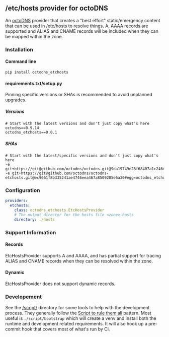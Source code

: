 ## /etc/hosts provider for octoDNS

An [octoDNS](https://github.com/octodns/octodns/) provider that creates a "best effort" static/emergency content that can be used in /etc/hosts to resolve things. A, AAAA records are supported and ALIAS and CNAME records will be included when they can be mapped within the zone.

### Installation

#### Command line

```
pip install octodns_etchosts
```

#### requirements.txt/setup.py

Pinning specific versions or SHAs is recommended to avoid unplanned upgrades.

##### Versions

```
# Start with the latest versions and don't just copy what's here
octodns==0.9.14
octodns_etchosts==0.0.1
```

##### SHAs

```
# Start with the latest/specific versions and don't just copy what's here
-e git+https://git@github.com/octodns/octodns.git@9da19749e28f68407a1c246dfdf65663cdc1c422#egg=octodns
-e git+https://git@github.com/octodns/octodns-etchosts.git@ec9661f8b335241ae4746eea467a8509205e6a30#egg=octodns_etchosts
```

### Configuration

```yaml
providers:
  etchosts:
    class: octodns_etchosts.EtcHostsProvider
    # The output director for the hosts file <zone>.hosts
    directory: ./hosts
```

### Support Information

#### Records

EtcHostsProvider supports A and AAAA, and has partial support for tracing ALIAS and CNAME records when they can be resolved within the zone.

#### Dynamic

EtcHostsProvider does not support dynamic records.

### Developement

See the [/script/](/script/) directory for some tools to help with the development process. They generally follow the [Script to rule them all](https://github.com/github/scripts-to-rule-them-all) pattern. Most useful is `./script/bootstrap` which will create a venv and install both the runtime and development related requirements. It will also hook up a pre-commit hook that covers most of what's run by CI.
